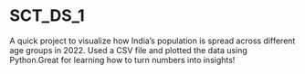 # SCT_DS_1
A quick project to visualize how India’s population is spread across different age groups in 2022. Used a CSV file and plotted the data using Python.Great for learning how to turn numbers into insights!
